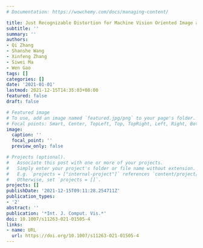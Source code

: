 ```yaml
---
# Documentation: https://wowchemy.com/docs/managing-content/

title: Just Recognizable Distortion for Machine Vision Oriented Image and Video Coding
subtitle: ''
summary: ''
authors:
- Qi Zhang
- Shanshe Wang
- Xinfeng Zhang
- Siwei Ma
- Wen Gao
tags: []
categories: []
date: '2021-01-01'
lastmod: 2021-12-15T14:35:03+08:00
featured: false
draft: false

# Featured image
# To use, add an image named `featured.jpg/png` to your page's folder.
# Focal points: Smart, Center, TopLeft, Top, TopRight, Left, Right, BottomLeft, Bottom, BottomRight.
image:
  caption: ''
  focal_point: ''
  preview_only: false

# Projects (optional).
#   Associate this post with one or more of your projects.
#   Simply enter your project's folder or file name without extension.
#   E.g. `projects = ["internal-project"]` references `content/project/deep-learning/index.md`.
#   Otherwise, set `projects = []`.
projects: []
publishDate: '2021-12-15T09:11:28.254711Z'
publication_types:
- '2'
abstract: ''
publication: '*Int. J. Comput. Vis.*'
doi: 10.1007/s11263-021-01505-4
links:
- name: URL
  url: https://doi.org/10.1007/s11263-021-01505-4
---
```

